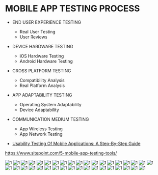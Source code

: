 
# MOBILE APP TESTING PROCESS
* END USER EXPERIENCE TESTING
  * Real User Testing
  * User Reviews
* DEVICE HARDWARE TESTING
  * iOS Hardware Testing
  * Android Hardware Testing
* CROSS PLATFORM TESTING
  * Compatibility Analysis
  * Real Platform Analysis
* APP ADAPTABILITY TESTING
  * Operating System Adaptability
  * Device Adaptability
* COMMUNICATION MEDIUM TESTING
  * App Wireless Testing
  * App Network Testing



* [Usability Testing Of Mobile Applications: A Step-By-Step Guide](http://usabilitygeek.com/usability-testing-mobile-applications/)

https://www.sitepoint.com/5-mobile-app-testing-tools/


![1](http://bitbar.com/wp-content/uploads/old_testdroid/2016/02/Screen-Shot-2016-02-02-at-10.53.34-AM.png)
![1](http://bitbar.com/wp-content/uploads/2016/10/Screen-Shot-2016-10-06-at-12.21.35-AM.png)
![1](http://bitbar.com/wp-content/uploads/2016/10/Screen-Shot-2016-10-06-at-12.29.28-AM.png)
![1](http://bitbar.com/wp-content/uploads/old_testdroid/2015/03/Comparing-Android-Testing-Frameworks.png)
![1](https://cdn-images-1.medium.com/max/1000/1*FmQXzW-Agi-xgw8FFoT23g.png)
![1](http://www.360logica.com/wp-content/uploads/2012/12/Mobile-Apps-Testing-Process.gif)
![1](https://c2.staticflickr.com/8/7241/7159412943_15f5232b02_o.png)
![1](http://blog.perfectomobile.com/wp-content/uploads/2014/06/MobileTestPillars-3.png)
![1](http://solutions.pyramidci.com/wp-content/uploads/2016/07/pyramid-mobile-testing-solution11.jpg)
![1](https://djdegrood.files.wordpress.com/2014/05/valoris-mobile-development-and-testing-mindmap-may-2014.jpg)
![1](http://www.gallop.net/blog/wp-content/uploads/2016/03/mobile-test-automation-using-appium-ios-android.jpg)
![1](http://4.bp.blogspot.com/-UnKqwaW4gdY/U5b99kPSStI/AAAAAAAAACk/uaAZE4jD0aM/s1600/Test+Strategies+for+mobile+application.png)
![1](http://3.bp.blogspot.com/-pjr3WDNU-WQ/U5bKR-E8xdI/AAAAAAAAACI/vORaoj_dIzw/s1600/Mobile+App+Testing+Challenges.png)
![1](http://usabilitygeek.com/wp-content/uploads/2016/03/usability-testing-mobile-apps-1-page.jpg)
![1](http://farm8.staticflickr.com/7241/7159412943_6e4fc00354_z.jpg)
![1](https://www.smashingmagazine.com/wp-content/uploads/2014/12/03-testing-in-ci-process-opt.png)
![1](https://www.owasp.org/images/4/4c/Reverse_Engineering_Arsenals.png)
![1](http://blog.bugraptors.com/wp-content/uploads/2016/01/tst1.gif)
![1](http://www.cybage.com/enterprise-mobility/PublishingImages/mobile-application-testing-scope.jpg)
![1](https://www.owasp.org/images/9/98/2-18-2013_4-47-36_AM.png)
![1](http://www.gallop.net/images/mobile-testing-offerings-keyfacts.png)
![1](http://www.gallop.net/sites/default/files/MobileTestingCoE_0.png)
![1](http://www.gallop.net/images/mobile-testing-methodology.png)
![1](http://www.gallop.net/images/mindmap-info.png)
![1](http://www.gallop.net/images/mobile-test-automation-framework.png)
![1](http://bluefletch.com/wp-content/uploads/2014/06/Overview.jpg)
![1](http://blog.usabilitytools.com/wp-content/uploads/2014/07/mobile-testing-automation-tools.png)
![1](http://2.bp.blogspot.com/-rq5Bg2aHoZQ/U-GjzdxfbqI/AAAAAAAACd0/JT1B2WfeTZQ/s1600/Ady.png)
![1](http://www.acolade.com.au/uploadimages/image/mobile_application_testing.jpg)
![1](http://www.acolade.com.au/uploadimages/image/mobile_approch.jpg)
![1](https://opkey.crestechglobal.com/wp-content/uploads/2013/10/comparison.jpg)
![1](https://www.ibm.com/developerworks/community/blogs/81c130c7-4408-4e01-adf5-658ae0ef5f0c/resource/BLOGS_UPLOADED_IMAGES/OWASPMobileTop10.png)
![1](https://www.owasp.org/images/4/4c/Reverse_Engineering_Arsenals.png)
![1](https://www.owasp.org/images/thumb/a/ac/2014-01-26_20-23-29.png/550px-2014-01-26_20-23-29.png)
![1](http://images.techhive.com/images/article/2015/12/dynamic-vs-static-security-test-assessements-100631671-large.idge.gif)
![1](http://asmarterplanet.com/mobile-enterprise/files/open-web-application-security-project.png)
![1](https://www.owasp.org/images/thumb/8/86/2010-T10-ArchitectureDiagram.png/700px-2010-T10-ArchitectureDiagram.png)

